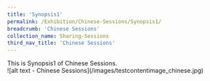 ```yaml
---
title: 'Synopsis1'
permalink: /Exhibition/Chinese-Sessions/Synopsis1/
breadcrumb: 'Chinese Sessions'
collection_name: Sharing-Sessions
third_nav_title: 'Chinese Sessions'
---
```


<div>
  This is Synopsis1 of Chinese Sessions.<br />
  ![alt text - Chinese Sessions](/images/testcontentimage_chinese.jpg)
</div>
